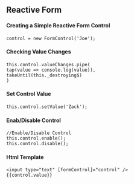 ## Reactive Form

#### Creating a Simple Reactive Form Control
```
control = new FormControl('Joe');
```
#### Checking Value Changes
```
this.control.valueChanges.pipe(
tap(value => console.log(value)),
takeUntil(this._destroying$)
)
```
#### Set Control Value
```
this.control.setValue('Zack');
```
#### Enab/Disable Control
```
//Enable/Disable Control
this.control.enable();
this.control.disable();
```
#### Html Template
```
<input type="text" [formControl]="control" />
{{control.value}} 
```
